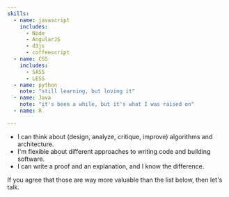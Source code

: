 ```yaml
---
skills:
  - name: javascript
    includes:
      - Node
      - AngularJS
      - d3js
      - coffeescript
  - name: CSS
    includes:
      - SASS
      - LESS
  - name: python
    note: "still learning, but loving it"
  - name: Java
    note: "it's been a while, but it's what I was raised on"
  - name: R

---
```


- I can think about (design, analyze, critique, improve) algorithms and architecture.
- I'm flexible about different approaches to writing code and building software.
- I can write a proof and an explanation, and I know the difference.

If you agree that those are way more valuable than the list below, then let's
talk.
